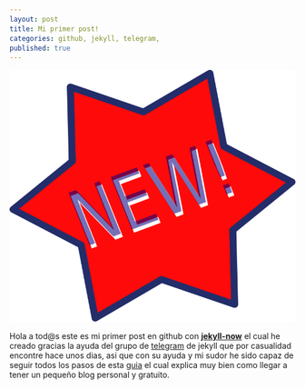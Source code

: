 ```yaml
---
layout: post
title: Mi primer post!
categories: github, jekyll, telegram,
published: true
---
```

![New!](/images/new.png)

Hola a tod@s este es mi primer post en github con <b>[jekyll-now](jekyllrb.com/docs/posts/)</b> el cual he creado gracias la ayuda del grupo de [telegram](t.me/experimentaconjekyll) de jekyll que por casualidad encontre hace unos dias, asi que con su ayuda y mi sudor he sido capaz de seguir todos los pasos de esta [guia](https://www.blogpocket.com/2018/09/02/tener-un-blog-con-github-y-jekyll/) el cual explica muy bien como llegar a tener un pequeño blog personal y gratuito.<br>

